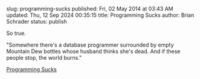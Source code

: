 slug: programming-sucks
published: Fri, 02 May 2014 at 03:43 AM
updated: Thu, 12 Sep 2024 00:35:15 
title: Programming Sucks 
author: Brian Schrader
status: publish

So true.

<div class="link">"Somewhere there's a database programmer surrounded by empty Mountain Dew bottles whose husband thinks she's dead. And if these people stop, the world burns."</div>

[Programming Sucks](http://stilldrinking.org/programming-sucks)